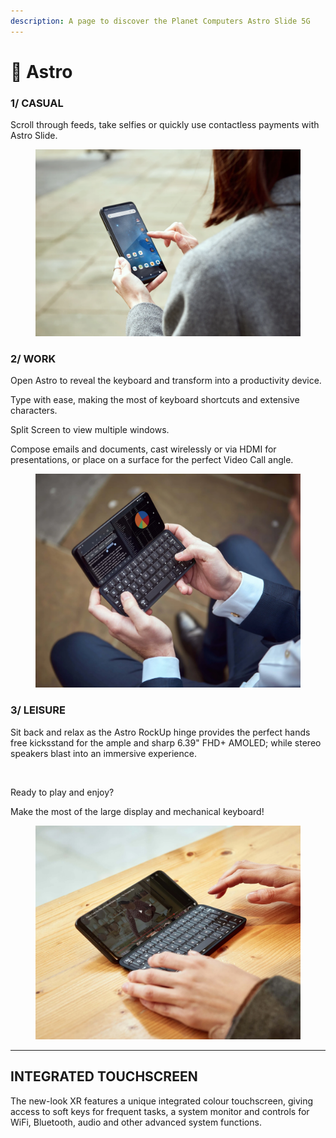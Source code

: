 ```yaml
---
description: A page to discover the Planet Computers Astro Slide 5G
---
```


# 📱 Astro

### 1/ CASUAL

Scroll through feeds, take selfies or quickly use contactless payments with Astro Slide.

<figure><img src=".gitbook/assets/1. casual.webp" alt=""><figcaption></figcaption></figure>

### 2/ WORK

Open Astro to reveal the keyboard and transform into a productivity device.\
&#x20;

Type with ease, making the most of keyboard shortcuts and extensive characters.

Split Screen to view multiple windows.

Compose emails and documents, cast wirelessly or via HDMI for presentations, or place on a surface for the perfect Video Call angle.

<figure><img src=".gitbook/assets/2. work.webp" alt=""><figcaption></figcaption></figure>



### 3/ LEISURE

Sit back and relax as the Astro RockUp hinge provides the perfect hands free kicksstand for the ample and sharp 6.39" FHD+ AMOLED; while stereo speakers blast into an immersive experience.

​

Ready to play and enjoy?

Make the most of the large display and mechanical keyboard!



<figure><img src=".gitbook/assets/3. leisure.webp" alt=""><figcaption></figcaption></figure>



***

## INTEGRATED TOUCHSCREEN

The new-look XR features a unique integrated colour touchscreen, giving access to soft keys for frequent tasks, a system monitor and controls for WiFi, Bluetooth, audio and other advanced system functions.
